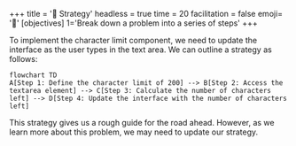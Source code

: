 +++
title = '🧭 Strategy'
headless = true
time = 20
facilitation = false
emoji= '🧩'
[objectives]
    1='Break down a problem into a series of steps'
+++

To implement the character limit component, we need to update the interface as the user types in the text area. We can outline a strategy as follows:

```mermaid
flowchart TD
A[Step 1: Define the character limit of 200] --> B[Step 2: Access the textarea element] --> C[Step 3: Calculate the number of characters left] --> D[Step 4: Update the interface with the number of characters left]
```

This strategy gives us a rough guide for the road ahead. However, as we learn more about this problem, we may need to update our strategy.
